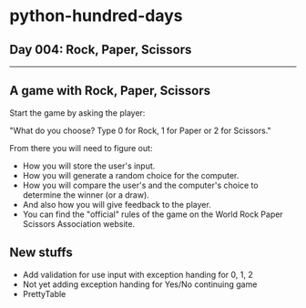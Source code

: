 # python-hundred-days

## Day 004: Rock, Paper, Scissors

---

## A game with Rock, Paper, Scissors

Start the game by asking the player:

"What do you choose? Type 0 for Rock, 1 for Paper or 2 for Scissors."

From there you will need to figure out:

* How you will store the user's input.
* How you will generate a random choice for the computer.
* How you will compare the user's and the computer's choice to determine the winner (or a draw).
* And also how you will give feedback to the player.
* You can find the "official" rules of the game on the World Rock Paper Scissors Association website.

## New stuffs

* Add validation for use input with exception handing for 0, 1, 2 
* Not yet adding exception handing for Yes/No continuing game
* PrettyTable